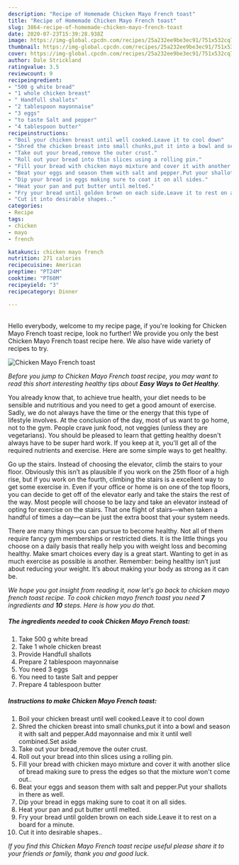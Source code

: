 ```yaml
---
description: "Recipe of Homemade Chicken Mayo French toast"
title: "Recipe of Homemade Chicken Mayo French toast"
slug: 3864-recipe-of-homemade-chicken-mayo-french-toast
date: 2020-07-23T15:39:28.938Z
image: https://img-global.cpcdn.com/recipes/25a232ee9be3ec91/751x532cq70/chicken-mayo-french-toast-recipe-main-photo.jpg
thumbnail: https://img-global.cpcdn.com/recipes/25a232ee9be3ec91/751x532cq70/chicken-mayo-french-toast-recipe-main-photo.jpg
cover: https://img-global.cpcdn.com/recipes/25a232ee9be3ec91/751x532cq70/chicken-mayo-french-toast-recipe-main-photo.jpg
author: Dale Strickland
ratingvalue: 3.5
reviewcount: 9
recipeingredient:
- "500 g white bread"
- "1 whole chicken breast"
- " Handfull shallots"
- "2 tablespoon mayonnaise"
- "3 eggs"
- "to taste Salt and pepper"
- "4 tablespoon butter"
recipeinstructions:
- "Boil your chicken breast until well cooked.Leave it to cool down"
- "Shred the chicken breast into small chunks,put it into a bowl and season it with salt and pepper.Add mayonnaise and mix it until well combined.Set aside"
- "Take out your bread,remove the outer crust."
- "Roll out your bread into thin slices using a rolling pin."
- "Fill your bread with chicken mayo mixture and cover it with another slice of bread making sure to press the edges so that the mixture won&#39;t come out.."
- "Beat your eggs and season them with salt and pepper.Put your shallots in there as well."
- "Dip your bread in eggs making sure to coat it on all sides."
- "Heat your pan and put butter until melted."
- "Fry your bread until golden brown on each side.Leave it to rest on a board for a minute."
- "Cut it into desirable shapes.."
categories:
- Recipe
tags:
- chicken
- mayo
- french

katakunci: chicken mayo french 
nutrition: 271 calories
recipecuisine: American
preptime: "PT24M"
cooktime: "PT60M"
recipeyield: "3"
recipecategory: Dinner

---
```

<br>
Hello everybody, welcome to my recipe page, if you're looking for Chicken Mayo French toast recipe, look no further! We provide you only the best Chicken Mayo French toast recipe here. We also have wide variety of recipes to try.
<br>


![Chicken Mayo French toast](https://img-global.cpcdn.com/recipes/25a232ee9be3ec91/751x532cq70/chicken-mayo-french-toast-recipe-main-photo.jpg)

<i>Before you jump to Chicken Mayo French toast recipe, you may want to read this short interesting healthy tips about <strong>Easy Ways to Get Healthy</strong>.</i>

You already know that, to achieve true health, your diet needs to be sensible and nutritious and you need to get a good amount of exercise. Sadly, we do not always have the time or the energy that this type of lifestyle involves. At the conclusion of the day, most of us want to go home, not to the gym. People crave junk food, not veggies (unless they are vegetarians). You should be pleased to learn that getting healthy doesn't always have to be super hard work. If you keep at it, you'll get all of the required nutrients and exercise. Here are some simple ways to get healthy.

Go up the stairs. Instead of choosing the elevator, climb the stairs to your floor. Obviously this isn’t as plausible if you work on the 25th floor of a high rise, but if you work on the fourth, climbing the stairs is a excellent way to get some exercise in. Even if your office or home is on one of the top floors, you can decide to get off of the elevator early and take the stairs the rest of the way. Most people will choose to be lazy and take an elevator instead of opting for exercise on the stairs. That one flight of stairs—when taken a handful of times a day—can be just the extra boost that your system needs. 

There are many things you can pursue to become healthy. Not all of them require fancy gym memberships or restricted diets. It is the little things you choose on a daily basis that really help you with weight loss and becoming healthy. Make smart choices every day is a great start. Wanting to get in as much exercise as possible is another. Remember: being healthy isn’t just about reducing your weight. It’s about making your body as strong as it can be. 


<i>We hope you got insight from reading it, now let's go back to chicken mayo french toast recipe. To cook chicken mayo french toast you need <strong>7</strong> ingredients and <strong>10</strong> steps. Here is how you do that.
</i>

##### The ingredients needed to cook Chicken Mayo French toast:

1. Take 500 g white bread
1. Take 1 whole chicken breast
1. Provide  Handfull shallots
1. Prepare 2 tablespoon mayonnaise
1. You need 3 eggs
1. You need to taste Salt and pepper
1. Prepare 4 tablespoon butter


##### Instructions to make Chicken Mayo French toast:

1. Boil your chicken breast until well cooked.Leave it to cool down
1. Shred the chicken breast into small chunks,put it into a bowl and season it with salt and pepper.Add mayonnaise and mix it until well combined.Set aside
1. Take out your bread,remove the outer crust.
1. Roll out your bread into thin slices using a rolling pin.
1. Fill your bread with chicken mayo mixture and cover it with another slice of bread making sure to press the edges so that the mixture won&#39;t come out..
1. Beat your eggs and season them with salt and pepper.Put your shallots in there as well.
1. Dip your bread in eggs making sure to coat it on all sides.
1. Heat your pan and put butter until melted.
1. Fry your bread until golden brown on each side.Leave it to rest on a board for a minute.
1. Cut it into desirable shapes..


<i>If you find this Chicken Mayo French toast recipe useful please share it to your friends or family, thank you and good luck.</i>
